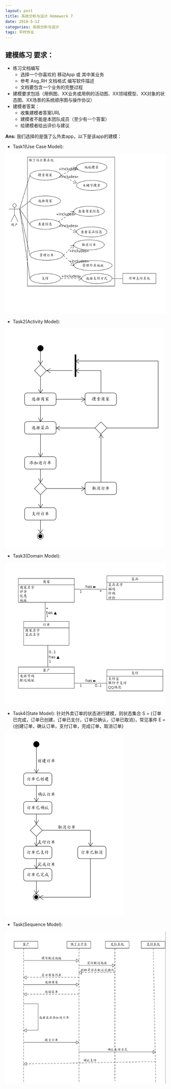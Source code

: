 ```yaml
---
layout: post
title: 系统分析与设计 Homework 7
date: 2018-5-12
categories: 系统分析与设计
tags: 平时作业
---
```


## 建模练习 要求：

* 练习文档编写
  * 选择一个你喜欢的 移动App 或 其中某业务
  * 参考 Asg_RH 文档格式 编写软件描述
  * 文档要包含一个业务的完整过程
* 建模要求包括（用例图、XX业务或用例的活动图、XX领域模型、XX对象的状态图、XX场景的系统顺序图与操作协议）
* 建模者答案：
  * 收集建模者答案URL
  * 建模者不能是本团队成员（至少有一个答案）
  * 给建模者给出评价与建议

**Ans:**
我们选择的是饿了么外卖app，以下是该app的建模：
* Task1(Use Case Model):

![starving_use_case](https://raw.githubusercontent.com/SaltyFish123/SaltyFish123.github.io/master/_posts/starving_use_case.png) 

* Task2(Activity Model):

![starving_activity](https://raw.githubusercontent.com/SaltyFish123/SaltyFish123.github.io/master/_posts/starving_activity.png)

* Task3(Domain Model):

![starving_domain](https://raw.githubusercontent.com/SaltyFish123/SaltyFish123.github.io/master/_posts/starving_domain.png)

* Task4(State Model):
针对外卖订单的状态进行建模，则状态集合 S = {订单已完成，订单已创建，订单已支付，订单已确认，订单已取消}，常见事件 E = {创建订单，确认订单，支付订单，完成订单，取消订单}

![starving_state](https://raw.githubusercontent.com/SaltyFish123/SaltyFish123.github.io/master/_posts/starving_state.png)

* Task(Sequence Model):

![starving_sequence](https://raw.githubusercontent.com/SaltyFish123/SaltyFish123.github.io/master/_posts/starving_sequence.png)
